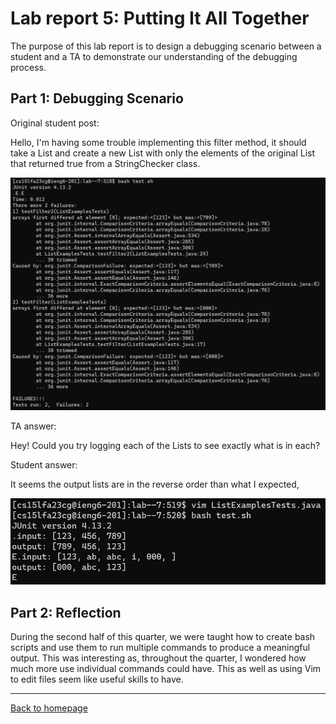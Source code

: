 # Lab report 5: Putting It All Together

The purpose of this lab report is to design a debugging scenario between a student and a TA to demonstrate our understanding of the debugging process.

## Part 1: Debugging Scenario

Original student post:

Hello, I'm having some trouble implementing this filter method, it should take a List and create a new List with only the elements of the original List that returned true from a 
StringChecker class.

![Test output showing errors](images/original-post.png)

TA answer:

Hey! Could you try logging each of the Lists to see exactly what is in each?

Student answer:

It seems the output lists are in the reverse order than what I expected, 

![Ouput of lists](images/logging-lists.png)


## Part 2: Reflection

During the second half of this quarter, we were taught how to create bash scripts and use them to run multiple commands to produce a meaningful output. This was interesting as, throughout the quarter, I wondered how much more use individual commands could have. This as well as using Vim to edit files seem like useful skills to have.

---

[Back to homepage](https://avvyxx.github.io/cse15l-lab-reports/)
